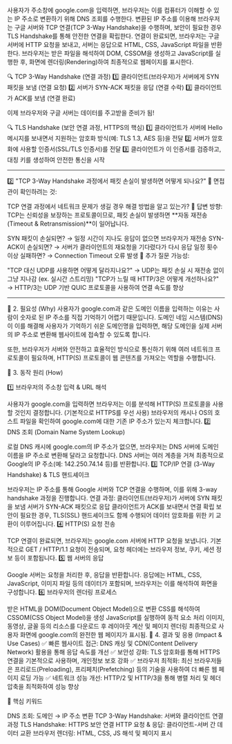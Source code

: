 사용자가 주소창에 google.com을 입력하면, 브라우저는 이를 컴퓨터가 이해할 수 있는 IP 주소로 변환하기 위해 DNS 조회를 수행한다.
변환된 IP 주소를 이용해 브라우저는 구글 서버와 TCP 연결(TCP 3-Way Handshake)을 수행하며, 보안이 필요한 경우 TLS Handshake를 통해 안전한 연결을 확립한다.
연결이 완료되면, 브라우저는 구글 서버에 HTTP 요청을 보내고, 서버는 응답으로 HTML, CSS, JavaScript 파일을 반환한다.
브라우저는 받은 파일을 해석하여 DOM, CSSOM을 생성하고 JavaScript를 실행한 후, 화면에 렌더링(Rendering)하여 최종적으로 웹페이지를 표시한다.

🔍 TCP 3-Way Handshake (연결 과정) 1️⃣ 클라이언트(브라우저)가 서버에게 SYN 패킷을 보냄 (연결 요청)
2️⃣ 서버가 SYN-ACK 패킷을 응답 (연결 수락)
3️⃣ 클라이언트가 ACK를 보냄 (연결 완료)

이제 브라우저와 구글 서버는 데이터를 주고받을 준비가 됨!

🔍 TLS Handshake (보안 연결 과정, HTTPS의 핵심) 1️⃣ 클라이언트가 서버에 Hello 메시지를 보내면서 지원하는 암호화 방식(예: TLS 1.3, AES 등)을 전달
2️⃣ 서버가 암호화에 사용할 인증서(SSL/TLS 인증서)를 전달
3️⃣ 클라이언트가 이 인증서를 검증하고, 대칭 키를 생성하여 안전한 통신을 시작

<hr/>

2️⃣ "TCP 3-Way Handshake 과정에서 패킷 손실이 발생하면 어떻게 되나요?"
📌 면접관이 확인하려는 것:

TCP 연결 과정에서 네트워크 문제가 생길 경우 해결 방법을 알고 있는가?
📌 답변 방향:
TCP는 신뢰성을 보장하는 프로토콜이므로, 패킷 손실이 발생하면 **자동 재전송(Timeout & Retransmission)**이 일어납니다.

SYN 패킷이 손실되면? → 일정 시간이 지나도 응답이 없으면 브라우저가 재전송
SYN-ACK이 손실되면? → 서버가 클라이언트의 재요청을 기다렸다가 다시 응답
일정 횟수 이상 실패하면? → Connection Timeout 오류 발생
📌 추가 질문 가능성:

"TCP 대신 UDP를 사용하면 어떻게 달라지나요?" → UDP는 패킷 손실 시 재전송 없이 그냥 지나감 (ex. 실시간 스트리밍)
"TCP가 느릴 때 HTTP/3은 어떻게 개선하나요?" → HTTP/3는 UDP 기반 QUIC 프로토콜을 사용하여 연결 속도를 향상

<hr/>
📌 2. 필요성 (Why)
사용자가 google.com과 같은 도메인 이름을 입력하는 이유는 사람이 숫자로 된 IP 주소를 직접 기억하기 어렵기 때문입니다. 도메인 네임 시스템(DNS)이 이를 해결해 사용자가 기억하기 쉬운 도메인명을 입력하면, 해당 도메인을 실제 서버의 IP 주소로 변환해 웹사이트에 접속할 수 있도록 합니다.

또한, 브라우저가 서버와 안전하고 효율적인 방식으로 통신하기 위해 여러 네트워크 프로토콜이 필요하며, HTTP(S) 프로토콜이 웹 콘텐츠를 가져오는 역할을 수행합니다.

📌 3. 동작 원리 (How)

1️⃣ 브라우저의 주소창 입력 & URL 해석

사용자가 google.com을 입력하면 브라우저는 이를 분석해 HTTP(S) 프로토콜을 사용할 것인지 결정합니다. (기본적으로 HTTPS를 우선 사용)
브라우저의 캐시나 OS의 호스트 파일을 확인하여 google.com에 대한 기존 IP 주소가 있는지 체크합니다.
2️⃣ DNS 조회 (Domain Name System Lookup)

로컬 DNS 캐시에 google.com의 IP 주소가 없으면, 브라우저는 DNS 서버에 도메인 이름을 IP 주소로 변환해 달라고 요청합니다.
DNS 서버는 여러 계층을 거쳐 최종적으로 Google의 IP 주소(예: 142.250.74.14 등)를 반환합니다.
3️⃣ TCP/IP 연결 (3-Way Handshake) & TLS 핸드셰이크

브라우저는 IP 주소를 통해 Google 서버와 TCP 연결을 수행하며, 이를 위해 3-way handshake 과정을 진행합니다.
연결 과정:
클라이언트(브라우저)가 서버에 SYN 패킷을 보냄
서버가 SYN-ACK 패킷으로 응답
클라이언트가 ACK를 보내면서 연결 확립
보안이 필요한 경우, TLS(SSL) 핸드셰이크도 함께 수행되어 데이터 암호화를 위한 키 교환이 이루어집니다.
4️⃣ HTTP(S) 요청 전송

TCP 연결이 완료되면, 브라우저는 google.com 서버에 HTTP 요청을 보냅니다.
기본적으로 GET / HTTP/1.1 요청이 전송되며, 요청 헤더에는 브라우저 정보, 쿠키, 세션 정보 등이 포함됩니다.
5️⃣ 웹 서버의 응답

Google 서버는 요청을 처리한 후, 응답을 반환합니다.
응답에는 HTML, CSS, JavaScript, 이미지 파일 등의 데이터가 포함되며, 브라우저는 이를 해석하여 화면을 구성합니다.
6️⃣ 브라우저의 렌더링 프로세스

받은 HTML을 DOM(Document Object Model)으로 변환
CSS를 해석하여 CSSOM(CSS Object Model)을 생성
JavaScript를 실행하여 동적 요소 처리
이미지, 동영상, 글꼴 등의 리소스를 다운로드 후 레이아웃 계산 및 페이지 렌더링
최종적으로 사용자 화면에 google.com의 완전한 웹 페이지가 표시됨.
📌 4. 결과 및 응용 (Impact & Use Cases)
✅ 빠른 웹사이트 접근: DNS 캐싱 및 CDN(Content Delivery Network) 활용을 통해 응답 속도를 개선
✅ 보안성 강화: TLS 암호화를 통해 HTTPS 연결을 기본적으로 사용하며, 개인정보 보호 강화
✅ 브라우저 최적화: 최신 브라우저들은 프리로드(Preloading), 프리페치(Prefetching) 등의 기술을 사용하여 더 빠른 웹 페이지 로딩 가능
✅ 네트워크 성능 개선: HTTP/2 및 HTTP/3을 통해 병렬 처리 및 헤더 압축을 최적화하여 성능 향상

📌 핵심 키워드

DNS 조회: 도메인 → IP 주소 변환
TCP 3-Way Handshake: 서버와 클라이언트 연결 과정
TLS Handshake: HTTPS 보안 연결
HTTP 요청 & 응답: 클라이언트-서버 간 데이터 교환
브라우저 렌더링: HTML, CSS, JS 해석 및 페이지 표시
